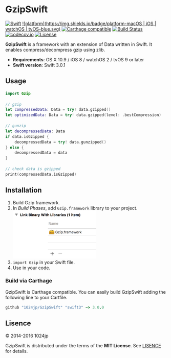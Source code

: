 
GzipSwift
========================

[![Swift](https://img.shields.io/badge/Swift-3.0.1-blue.svg)]()
[![platform](https://img.shields.io/badge/platform-macOS | iOS | watchOS | tvOS-blue.svg)]()
[![Carthage compatible](https://img.shields.io/badge/Carthage-compatible-4BC51D.svg?style=flat)](https://github.com/Carthage/Carthage)
[![Build Status](https://img.shields.io/travis/1024jp/GzipSwift/master.svg?style=flat)](https://travis-ci.org/1024jp/GzipSwift)
[![codecov.io](https://codecov.io/gh/1024jp/GzipSwift/branch/master/graphs/badge.svg)](https://codecov.io/gh/1024jp/GzipSwift)
[![License](https://img.shields.io/github/license/1024jp/GzipSwift.svg)](https://github.com/1024jp/GzipSwift/blob/develop/LICENSE)

__GzipSwift__ is a framework with an extension of Data written in Swift. It enables compress/decompress gzip using zlib.

- __Requirements__: OS X 10.9 / iOS 8 / watchOS 2 / tvOS 9 or later
- __Swift version__: Swift 3.0.1


## Usage

```swift
import Gzip

// gzip
let compressedData: Data = try! data.gzipped()
let optimizedData: Data = try! data.gzipped(level: .bestCompression)

// gunzip
let decompressedData: Data
if data.isGzipped {
    decompressedData = try! data.gunzipped()
} else {
    decompressedData = data
}

// check data is gzipped
print(compressedData.isGzipped)
```


## Installation

1. Build Gzip framework.
3. In *Build Phases*, add `Gzip.framework` library to your project.
    <br /><img src="Documentation/binary_link@2x.png" height="150"/>
5. `import Gzip` in your Swift file.
6. Use in your code.

### Build via Carthage
GzipSwift is Carthage compatible. You can easily build GzipSwift adding the following line to your Cartfile.

```ruby
github "1024jp/GzipSwift" "swift3" ~> 3.0.0
```

## Lisence

© 2014-2016 1024jp

GzipSwift is distributed under the terms of the __MIT License__. See [LISENCE](LISENCE) for details.
